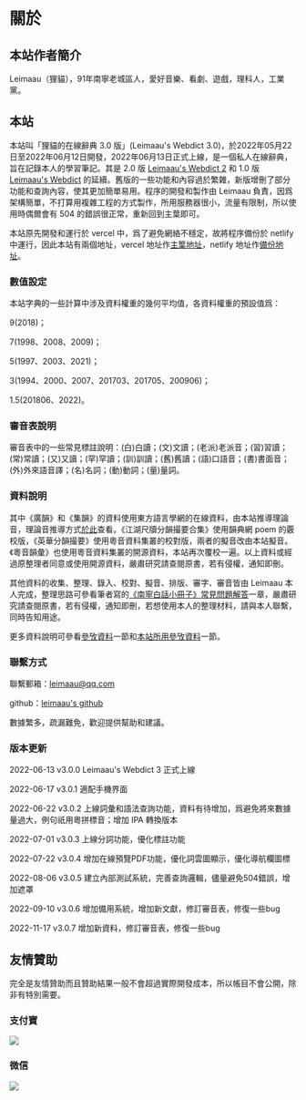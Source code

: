 # 關於

## 本站作者簡介

Leimaau（狸貓），91年南寧老城區人，愛好音樂、看劇、遊戲，理科人，工業黨。

## 本站

本站叫「狸貓的在線辭典 3.0 版」(Leimaau's Webdict 3.0)，於2022年05月22日至2022年06月12日開發，2022年06月13日正式上線，是一個私人在線辭典，旨在記錄本人的學習筆記。其是 2.0 版 [Leimaau's Webdict 2](https://leimaau.github.io/leimaau-webdict2/) 和 1.0 版 [Leimaau's Webdict](https://leimaau.github.io/leimaau-webdict/) 的延續。舊版的一些功能和內容過於繁雜，新版增刪了部分功能和查詢內容，使其更加簡單易用。程序的開發和製作由 Leimaau 負責，因爲架構簡單，不打算用複雜工程的方式製作，所用服務器很小，流量有限制，所以使用時偶爾會有 504 的錯誤很正常，重新回到主葉即可。

本站原先開發和運行於 vercel 中，爲了避免網絡不穩定，故將程序備份於 netlify 中運行，因此本站有兩個地址，vercel 地址作[主䈎地址](https://leimaau-webdict3.vercel.app/)，netlify 地址作[備份地址](https://tranquil-tulumba-4026d9.netlify.app)。

### 數值設定

本站字典的一些計算中涉及資料權重的幾何平均值，各資料權重的預設值爲：

9(2018)；

7(1998、2008、2009)；

5(1997、2003、2021)；

3(1994、2000、2007、201703、201705、200906)；

1.5(201806、2022)。

### 審音表說明

審音表中的一些常見標註說明：(白)白讀；(文)文讀；(老派)老派音；(習)習讀；(常)常讀；(又)又讀；(罕)罕讀；(訓)訓讀；(舊)舊讀；(語)口語音；(書)書面音；(外)外來語音譯；(名)名詞；(動)動詞；(量)量詞。

### 資料說明

其中《廣韻》和《集韻》的資料使用東方語言學網的在線資料，由本站推導理論音，理論音推導方式[於此](/posts/infer)查看。《江湖尺牘分韻撮要合集》使用韻典網 poem 的覈校版，《英華分韻撮要》使用粵音資料集叢的校對版，兩者的擬音改由本站擬音。《粵音韻彙》也使用粵音資料集叢的開源資料，本站再次覆校一遍。以上資料或經過原整理者同意或使用開源資料，嚴肅研究請查閱原書，若有侵權，通知即刪。

其他資料的收集、整理、錄入、校對、擬音、排版、審字、審音皆由 Leimaau 本人完成，整理思路可參看筆者寫的[《南寧白話小冊子》常見問題解答](https://leimaau.github.io/myBook/#/QANDA)一章，嚴肅研究請查閱原書，若有侵權，通知即刪，若想使用本人的整理材料，請與本人聯繫，同時告知用途。

更多資料說明可參看[參攷資料](/posts/REFERENCES)一節和[本站所用參攷資料](/posts/allbook)一節。

### 聯繫方式

聯繫郵箱：leimaau@qq.com

github：[leimaau's github](https://github.com/leimaau)

數據繁多，疏漏難免，歡迎提供幫助和建議。

### 版本更新

2022-06-13 v3.0.0 Leimaau's Webdict 3 正式上線

2022-06-17 v3.0.1 適配手機界面

2022-06-22 v3.0.2 上線詞彙和語法查詢功能，資料有待增加，爲避免將來數據量過大，例句祇用粵拼標音；增加 IPA 轉換版本

2022-07-01 v3.0.3 上線分詞功能，優化標註功能

2022-07-22 v3.0.4 增加在線預覽PDF功能，優化詞雲圖顯示，優化導航欄圖標

2022-08-06 v3.0.5 建立內部測試系統，完善查詢邏輯，儘量避免504錯誤，增加遮罩

2022-09-10 v3.0.6 增加備用系統，增加新文獻，修訂審音表，修復一些bug

2022-11-17 v3.0.7 增加新資料，修訂審音表，修復一些bug

## 友情贊助

完全是友情贊助而且贊助結果一般不會超過實際開發成本，所以帳目不會公開，除非有特別需要。

### 支付寶

![](https://fastly.jsdelivr.net/gh/leimaau/CDN@latest/data-store/jpg/zhifubao.jpg)

### 微信

![](https://fastly.jsdelivr.net/gh/leimaau/CDN@latest/data-store/jpg/weixin.jpg)
